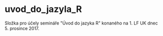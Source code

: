# uvod_do_jazyla_R
Složka pro účely semináře "Úvod do jazyka R" konaného na 1. LF UK dnec 5. prosince 2017.
